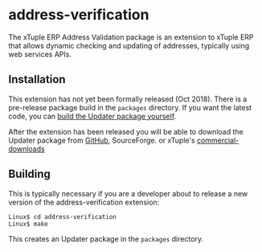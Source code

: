 # address-verification

The xTuple ERP Address Validation package is an extension to xTuple
ERP that allows dynamic checking and updating of addresses, typically
using web services APIs.

## Installation

This extension has not yet been formally released (Oct 2018). There
is a pre-release package build in the `packages` directory. If you
want the latest code, you can [build the Updater package yourself](#building).

After the extension has been released you will be able to download
the Updater package from [GitHub](https://github.com/xtuple/address-verification/releases),
SourceForge.  or xTuple's [commercial-downloads](https://xtuple.org/webfm)

## Building

This is typically necessary if you are a developer about to release
a new version of the address-verification extension:

```
Linux$ cd address-verification
Linux$ make
```

This creates an Updater package in the `packages` directory.
